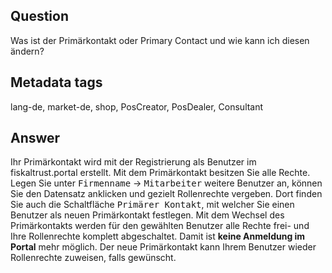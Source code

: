 ## Question

Was ist der Primärkontakt oder Primary Contact und wie kann ich diesen ändern?

## Metadata tags

lang-de, market-de, shop, PosCreator, PosDealer, Consultant

## Answer

Ihr Primärkontakt wird mit der Registrierung als Benutzer im fiskaltrust.portal erstellt. Mit dem Primärkontakt besitzen Sie alle Rechte. Legen Sie unter <kbd>Firmenname</kbd>  &rarr; <kbd>Mitarbeiter</kbd> weitere Benutzer an, können Sie den Datensatz anklicken und gezielt Rollenrechte vergeben.
Dort finden Sie auch die Schaltfläche <kbd>Primärer Kontakt</kbd>, mit welcher Sie einen Benutzer als neuen Primärkontakt festlegen.
Mit dem Wechsel des Primärkontakts werden für den gewählten Benutzer alle Rechte frei- und Ihre Rollenrechte komplett abgeschaltet. Damit ist **keine Anmeldung im Portal** mehr möglich. Der neue Primärkontakt kann Ihrem Benutzer wieder Rollenrechte zuweisen, falls gewünscht.

